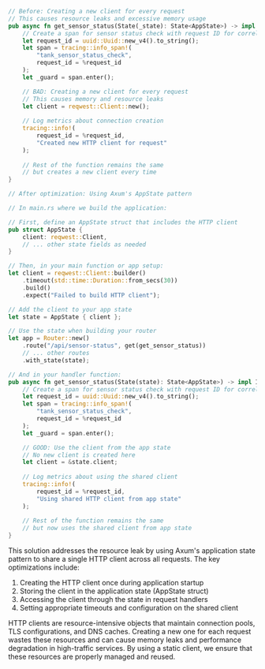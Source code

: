 ```rust
// Before: Creating a new client for every request
// This causes resource leaks and excessive memory usage
pub async fn get_sensor_status(State(_state): State<AppState>) -> impl IntoResponse {
    // Create a span for sensor status check with request ID for correlation
    let request_id = uuid::Uuid::new_v4().to_string();
    let span = tracing::info_span!(
        "tank_sensor_status_check",
        request_id = %request_id
    );
    let _guard = span.enter();

    // BAD: Creating a new client for every request
    // This causes memory and resource leaks
    let client = reqwest::Client::new();
    
    // Log metrics about connection creation
    tracing::info!(
        request_id = %request_id,
        "Created new HTTP client for request"
    );
    
    // Rest of the function remains the same
    // but creates a new client every time
}

// After optimization: Using Axum's AppState pattern

// In main.rs where we build the application:

// First, define an AppState struct that includes the HTTP client
pub struct AppState {
    client: reqwest::Client,
    // ... other state fields as needed
}

// Then, in your main function or app setup:
let client = reqwest::Client::builder()
    .timeout(std::time::Duration::from_secs(30))
    .build()
    .expect("Failed to build HTTP client");

// Add the client to your app state
let state = AppState { client };

// Use the state when building your router
let app = Router::new()
    .route("/api/sensor-status", get(get_sensor_status))
    // ... other routes
    .with_state(state);

// And in your handler function:
pub async fn get_sensor_status(State(state): State<AppState>) -> impl IntoResponse {
    // Create a span for sensor status check with request ID for correlation
    let request_id = uuid::Uuid::new_v4().to_string();
    let span = tracing::info_span!(
        "tank_sensor_status_check",
        request_id = %request_id
    );
    let _guard = span.enter();

    // GOOD: Use the client from the app state
    // No new client is created here
    let client = &state.client;
    
    // Log metrics about using the shared client
    tracing::info!(
        request_id = %request_id,
        "Using shared HTTP client from app state"
    );
    
    // Rest of the function remains the same
    // but now uses the shared client from app state
}
```

This solution addresses the resource leak by using Axum's application state pattern to share a single HTTP client across all requests. The key optimizations include:

1. Creating the HTTP client once during application startup
2. Storing the client in the application state (AppState struct)
3. Accessing the client through the state in request handlers
4. Setting appropriate timeouts and configuration on the shared client

HTTP clients are resource-intensive objects that maintain connection pools, TLS configurations, and DNS caches. Creating a new one for each request wastes these resources and can cause memory leaks and performance degradation in high-traffic services. By using a static client, we ensure that these resources are properly managed and reused.
